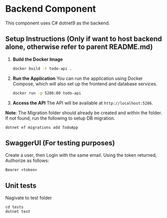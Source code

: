 # Backend Component
This component uses C# dotnet9 as the backend.

## Setup Instructions (Only if want to host backend alone, otherwise refer to parent README.md)
1. **Build the Docker Image**
   ```bash
   docker build -t todo-api .
   ```

2. **Run the Application**
   You can run the application using Docker Compose, which will also set up the frontend and database services.
   ```bash
   docker run -p 5286:80 todo-api
   ```

3. **Access the API**
   The API will be available at `http://localhost:5286`.

**Note**: The Migration folder should already be created and within the folder. If not found, run the following to setup DB migration.
```
dotnet ef migrations add TodoApp
```

## SwaggerUI (For testing purposes)
Create a user, then Login with the same email. Using the token returned, Authorize as follows:
```
Bearer <token>
```

## Unit tests
Nagivate to test folder
```
cd tests
dotnet test
```
